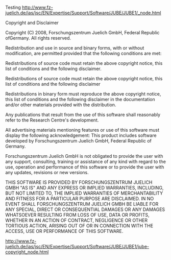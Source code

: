 Testing http://www.fz-juelich.de/ias/jsc/EN/Expertise/Support/Software/JUBE/JUBE1/_node.html


Copyright and Disclaimer

Copyright (C) 2008, Forschungszentrum Juelich GmbH, Federal Republic ofGermany. All rights reserved.

Redistribution and use in source and binary forms, with or without modification, are permitted provided that the following conditions are met:

Redistributions of source code must retain the above copyright notice, this list of conditions and the following disclaimer.

Redistributions of source code must retain the above copyright notice, this list of conditions and the following disclaimer

Redistributions in binary form must reproduce the above copyright notice, this list of conditions and the following disclaimer in the documentation and/or other materials provided with the distribution.

Any publications that result from the use of this software shall reasonably refer to the Research Centre's development.

All advertising materials mentioning features or use of this software must display the following acknowledgement: This product includes software developed by Forschungszentrum Juelich GmbH, Federal Republic of Germany.

Forschungszentrum Juelich GmbH is not obligated to provide the user with any support, consulting, training or assistance of any kind with regard to the use, operation and performance of this software or to provide the user with any updates, revisions or new versions. 

THIS SOFTWARE IS PROVIDED BY FORSCHUNGSZENTRUM JUELICH GMBH "AS IS" AND ANY EXPRESS OR IMPLIED WARRANTIES, INCLUDING, BUT NOT LIMITED TO, THE IMPLIED WARRANTIES OF MERCHANTABILITY AND FITNESS FOR A PARTICULAR PURPOSE ARE DISCLAIMED. IN NO EVENT SHALL FORSCHUNGSZENTRUM JUELICH GMBH BE LIABLE FOR ANY SPECIAL, DIRECT OR CONSEQUENTIAL DAMAGES OR ANY DAMAGES WHATSOEVER RESULTING FROM LOSS OF USE, DATA OR PROFITS, WHETHER IN AN ACTION OF CONTRACT, NEGLIGENCE OR OTHER TORTIOUS ACTION, ARISING OUT OF OR IN CONNECTION WITH THE ACCESS, USE OR PERFORMANCE OF THIS SOFTWARE.

http://www.fz-juelich.de/ias/jsc/EN/Expertise/Support/Software/JUBE/JUBE1/jube-copyright_node.html
